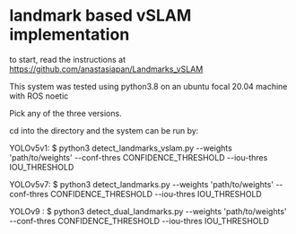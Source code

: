 # landmark based vSLAM implementation

to start, read the instructions at https://github.com/anastasiapan/Landmarks_vSLAM

This system was tested using python3.8 on an ubuntu focal 20.04 machine with ROS noetic 

Pick any of the three versions.

cd into the directory and the system can be run by:

YOLOv5v1: $ python3 detect_landmarks_vslam.py --weights 'path/to/weights' --conf-thres CONFIDENCE_THRESHOLD --iou-thres IOU_THRESHOLD

YOLOv5v7: $ python3 detect_landmarks.py --weights 'path/to/weights' --conf-thres CONFIDENCE_THRESHOLD --iou-thres IOU_THRESHOLD

YOLOv9  : $ python3 detect_dual_landmarks.py --weights 'path/to/weights' --conf-thres CONFIDENCE_THRESHOLD --iou-thres IOU_THRESHOLD

